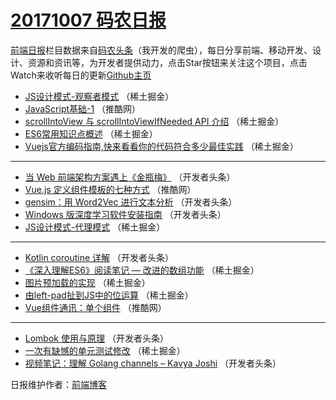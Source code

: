 # [20171007 码农日报](https://toutiao.qdkfweb.cn/date/2017/10/07)

[前端日报](https://qdkfweb.cn/c/news)栏目数据来自[码农头条](https://toutiao.qdkfweb.cn/)（我开发的爬虫），每日分享前端、移动开发、设计、资源和资讯等，为开发者提供动力，点击Star按钮来关注这个项目，点击Watch来收听每日的更新[Github主页](https://github.com/kujian/frontendDaily)
* [JS设计模式-观察者模式](https://toutiao.qdkfweb.cn/53256.html) （稀土掘金）
* [JavaScript基础-1](https://toutiao.qdkfweb.cn/53245.html) （推酷网）
* [scrollIntoView 与 scrollIntoViewIfNeeded API 介绍](https://toutiao.qdkfweb.cn/53254.html) （稀土掘金）
* [ES6常用知识点概述](https://toutiao.qdkfweb.cn/53255.html) （稀土掘金）
* [Vuejs官方编码指南,快来看看你的代码符合多少最佳实践](https://toutiao.qdkfweb.cn/53250.html) （稀土掘金）

***
* [当 Web 前端架构方案遇上《金瓶梅》](https://toutiao.qdkfweb.cn/53272.html) （开发者头条）
* [Vue.js 定义组件模板的七种方式](https://toutiao.qdkfweb.cn/53244.html) （推酷网）
* [gensim：用 Word2Vec 进行文本分析](https://toutiao.qdkfweb.cn/53268.html) （开发者头条）
* [Windows 版深度学习软件安装指南](https://toutiao.qdkfweb.cn/53269.html) （开发者头条）
* [JS设计模式-代理模式](https://toutiao.qdkfweb.cn/53249.html) （稀土掘金）

***
* [Kotlin coroutine 详解](https://toutiao.qdkfweb.cn/53271.html) （开发者头条）
* [《深入理解ES6》阅读笔记 &#8212; 改进的数组功能](https://toutiao.qdkfweb.cn/53251.html) （稀土掘金）
* [图片预加载的实现](https://toutiao.qdkfweb.cn/53252.html) （稀土掘金）
* [由left-pad扯到JS中的位运算](https://toutiao.qdkfweb.cn/53253.html) （稀土掘金）
* [Vue组件通讯：单个组件](https://toutiao.qdkfweb.cn/53243.html) （推酷网）

***
* [Lombok 使用与原理](https://toutiao.qdkfweb.cn/53267.html) （开发者头条）
* [一次有缺憾的单元测试修改](https://toutiao.qdkfweb.cn/53248.html) （稀土掘金）
* [视频笔记：理解 Golang channels &#8211; Kavya Joshi](https://toutiao.qdkfweb.cn/53270.html) （开发者头条）

日报维护作者：[前端博客](https://qdkfweb.cn/) 